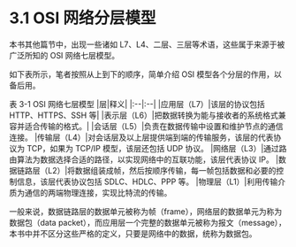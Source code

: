 # 3.1 OSI 网络分层模型

本书其他篇节中，出现一些诸如 L7、L4、二层、三层等术语，这些属于来源于被广泛所知的 OSI 网络七层模型。

如下表所示，笔者按照从上到下的顺序，简单介绍 OSI 模型各个分层的作用，以备后用。

表 3-1 OSI 网络七层模型
|层|释义|
|:--|:--|
|应用层（L7）|该层的协议包括 HTTP、HTTPS、SSH 等|
|表示层（L6）|把数据转换为能与接收者的系统格式兼容并适合传输的格式。|
|会话层（L5）|负责在数据传输中设置和维护节点的通信连接。
|传输层（L4）|对会话层及以上层提供端到端的传输服务，该层的代表协议为 TCP，如果为 TCP/IP 模型，该层还包括 UDP 协议。
|网络层（L3）|通过路由算法为数据选择合适的路径，以实现网络中的互联功能，该层代表协议 IP。
|数据链路层（L2）|将数据组装成帧，然后按顺序传输，每一帧包括数据和必要的控制信息，该层代表协议包括 SDLC、HDLC、PPP 等。
|物理层（L1）|利用传输介质为通信的两端物理连接，实现比特流的传输。

一般来说，数据链路层的数据单元被称为帧（frame），网络层的数据单元为称为数据包（data packet），而应用层一个完整的数据单元被称为报文（message），本书中并不区分这些严格的定义，只要是网络中的数据，统称为数据包。

